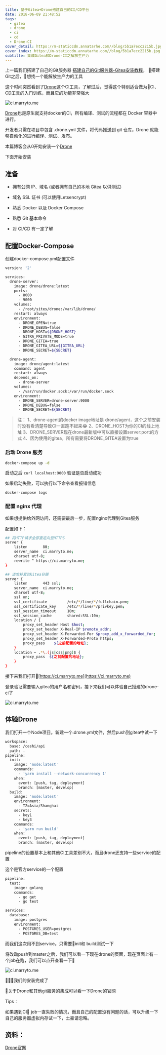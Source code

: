 ```yaml
---
title: 基于Gitea+Drone搭建自己的CI/CD平台
date: 2018-06-09 21:48:52
tags:
  - gitea
  - drone
  - ci
  - cd
  - Drone-CI
cover_detail: https://m-staticcdn.annatarhe.com//blog/5b1a7ecc2215b.jpg
cover_index: https://m-staticcdn.annatarhe.com//blog/5b1a7ecc2215b.jpg
subtitle: 集成Gitea和Drone-CI之解放生产力
---
```


上一篇我们搭建了自己的Git服务器 [搭建自己的Git服务器-Gitea安装教程](/build-own-git-server)， 搭建Git之后，想找一个能解放生产力的工具

这个时间突然看到了[Drone](https://drone.io)这个CI工具，了解过后，觉得这个特别适合做为CI、CD工具的入门训练，而且它的功能非常强大

<img class="lazy" data-original='https://m-staticcdn.annatarhe.com//blog/5b1beeb0ed6f2.jpg' title='ci.marryto.me' alt='ci.marryto.me'/>


[Drone](https://drone.io)也是原生就支持docker的CI，所有编译、测试的流程都在 Docker 容器中进行。

开发者只需在项目中包含 .drone.yml 文件，将代码推送到 git 仓库，Drone 就能够自动化的进行编译、测试、发布。

本篇博客会从0开始安装一个[Drone](https://drone.io)

下面开始安装

## 准备

- 拥有公网 IP、域名 (或者拥有自己的本地 Gitea 以供测试)

- 域名 SSL 证书 (可以使用Letsencrypt)

- 熟悉 Docker 以及 Docker Compose

- 熟悉 Git 基本命令

- 对 CI/CD 有一定了解

## 配置Docker-Compose

创建docker-compose.yml配置文件

```bash
version: '2'

services:
  drone-server:
    image: drone/drone:latest
    ports:
      - 8000
      - 9000
    volumes:
      - /root/sites/drone:/var/lib/drone/
    restart: always
    environment:
      - DRONE_OPEN=true
      - DRONE_DEBUG=false
      - DRONE_HOST=${DRONE_HOST}
      - GITRA_PRIVATE_MODE=true
      - DRONE_GITEA=true
      - DRONE_GITEA_URL=${GITEA_URL}
      - DRONE_SECRET=${SECRET}

  drone-agent:
    image: drone/agent:latest
    command: agent
    restart: always
    depends_on:
      - drone-server
    volumes:
      - /var/run/docker.sock:/var/run/docker.sock
    environment:
      - DRONE_SERVER=drone-server:9000
      - DRONE_DEBUG=false
      - DRONE_SECRET=${SECRET}
```

> 注：
> 1、drone-agent的docker image地址是 drone/agent，这个之前安装时没有看清楚导致CI一直跑不起来😂
> 2、DRONE_HOST为你的CI的线上地址
> 3、DRONE_SERVER现在drone最新版中可以直接设置server:port的方式
> 4、因为使用的gitea，所有需要将DRONE_GITEA设置为true

### 启动 Drone 服务

```sh
docker-compose up -d
```

启动之后 `curl localhost:9000` 验证是否启动成功

如果启动失败，可以执行以下命令查看报错信息

```sh
docker-compose logs
```

### 配置 nginx 代理

如果想提供给外网访问，还需要最后一步，配置nginx代理到Gitea服务

配置如下：

```bash
## 将HTTP请求全部重定向至HTTPS
server {
    listen       80;
    server_name  ci.marryto.me;
    charset utf-8;
    rewrite ^ https://ci.marryto.me;
}

## 请求转发到Gitea容器
server {
    listen       443 ssl;
    server_name  ci.marryto.me;
    charset utf-8;
    ssl on;
    ssl_certificate         /etc/*/live/*/fullchain.pem;
    ssl_certificate_key     /etc/*/live/*/privkey.pem;
    ssl_session_timeout     10m;
    ssl_session_cache       shared:SSL:10m;
    location / {
        proxy_set_header Host $host;
        proxy_set_header X-Real-IP $remote_addr;
        proxy_set_header X-Forwarded-For $proxy_add_x_forwarded_for;
        proxy_set_header X-Forwarded-Proto https;
        proxy_pass    ${之前配置的地址};
    }
    location ~ .*\.(js|css|png)$ {
        proxy_pass  ${之前配置的地址};
    }
}
```

接下来我们打开[https://ci.marryto.me](https://ci.marryto.me)

登录验证需要输入gitea的用户名和密码，接下来我们可以体验自己搭建的drone-ci了

<img class="lazy" data-original='https://m-staticcdn.annatarhe.com//blog/5b1bf199b5631.png' title='ci.marryto.me' alt='ci.marryto.me'/>

## 体验Drone

我们打开一个Node项目，新建一个.drone.yml文件，然后push到gitea中试一下

```bash
workspace:
  base: /ceshi/api
  path: .
pipeline:
  init:
    image: 'node:latest'
    commands:
      - 'yarn install --network-concurrency 1'
    when:
      event: [push, tag, deployment]
      branch: [master, develop]
  build:
    image: 'node:latest'
    environment:
      - TZ=Asia/Shanghai
    secrets:
      - key1
      - key3
    commands:
      - 'yarn run build'
    when:
      event: [push, tag, deployment]
      branch: [master, develop]
```

pipeline的设置基本上和其他CI工具差别不大，而且drone还支持一些service的配置

这个是官方service的一个配置

```bash
pipeline:
  test:
    image: golang
    commands:
      - go get
      - go test

services:
  database:
    image: postgres
    environment:
      - POSTGRES_USER=postgres
      - POSTGRES_DB=test
```

而我们这次用不到service，只需要init和 build测试一下

将改动push到master之后，我们可以看一下现在drone的页面，现在页面上有一个job在跑，我们可以点开查看一下


<img class="lazy" data-original='https://m-staticcdn.annatarhe.com//blog/5b1bf3a55d95c.png' title='ci.marryto.me' alt='ci.marryto.me'/>

我们的安装完成了

关于Drone和其他git服务的集成可以看一下Drone的官网

Tips：

如果遇到CI job一直失败的情况，而且自己的配置没有问题的话，可以升级一下自己的服务器虚拟内存试一下，土豪请忽略。


## 资料：
[Drone官网](http://drone.io/)